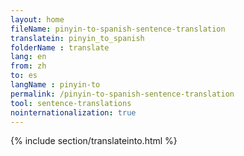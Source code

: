 ```yaml
---
layout: home
fileName: pinyin-to-spanish-sentence-translation
translatein: pinyin_to_spanish
folderName : translate
lang: en
from: zh
to: es
langName : pinyin-to
permalink: /pinyin-to-spanish-sentence-translation
tool: sentence-translations
nointernationalization: true
---
```

{% include section/translateinto.html %}
